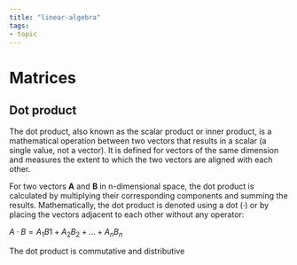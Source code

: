 ```yaml
---
title: "linear-algebra"
tags: 
- topic
---
```


# Matrices
## Dot product
The dot product, also known as the scalar product or inner product, is a mathematical operation between two vectors that results in a scalar (a single value, not a vector). It is defined for vectors of the same dimension and measures the extent to which the two vectors are aligned with each other.

For two vectors **A** and **B** in n-dimensional space, the dot product is calculated by multiplying their corresponding components and summing the results. Mathematically, the dot product is denoted using a dot (·) or by placing the vectors adjacent to each other without any operator:

$A · B = A_{1}B1_{ }+ A_{2}B_{2} + ... + A_{n}B_{n}$

The dot product is commutative and distributive
